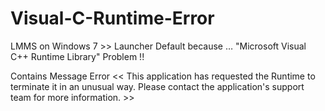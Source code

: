 # Visual-C-Runtime-Error
LMMS on Windows 7 >> Launcher Default because … "Microsoft Visual C++ Runtime Library" Problem !!

Contains Message Error
<< This application has requested the Runtime to terminate it in an unusual way.
Please contact the application's support team for more information. >>
